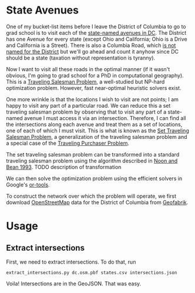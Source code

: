 # State Avenues

One of my bucket-list items before I leave the District of Columbia to go to grad school is to visit
each of the [state-named avenues in DC](https://en.wikipedia.org/wiki/List_of_state-named_roadways_in_Washington,_D.C.).
The District has one Avenue for every state (except Ohio and California; Ohio is a Drive and California
is a Street). There is also a Columbia Road, which [is not named for the District](https://en.wikipedia.org/wiki/Columbia_Road)
but we'll go ahead and count it anyhow since DC should be a state (taxation without representation is
tyranny).

Now I want to visit all these roads in the optimal manner (if it wasn't obvious, I'm going to grad school for
a PhD in computational geography). This is a [Traveling Salesman Problem](https://en.wikipedia.org/wiki/Travelling_salesman_problem),
a well-studied but NP-hard optimization problem. However, fast near-optimal heuristic solvers exist.

One more wrinkle is that the locations I wish to visit are not points; I am happy to visit any part
of a particular road. We can reduce this a set traveling salesman problem by observing that to visit
any part of a state-named avenue I must access it via an intersection. Therefore, I can find all the
intersections along each avenue and treat them as a set of locations, one of each of which I must
visit. This is what is known as the [Set Traveling Salesman Problem](https://en.wikipedia.org/wiki/Set_TSP_problem),
a generalization of the traveling salesman problem and a special case of the [Traveling Purchaser Problem](https://en.wikipedia.org/wiki/Traveling_purchaser_problem).

The set traveling salesman problem can be transformed into a standard traveling salesman problem using
the algorithm described in [Noon and Bean 1993](https://www.researchgate.net/publication/265366022_An_Efficient_Transformation_Of_The_Generalized_Traveling_Salesman_Problem).
TODO description of transformation

We can then solve the optimization problem using the efficient solvers in Google's [or-tools](https://developers.google.com/optimization/).

To construct the network over which the problem will operate, we first download [OpenStreetMap](https://osm.org)
data for the District of Columbia from [Geofabrik](http://download.geofabrik.de/north-america.html).

# Usage

## Extract intersections

First, we need to extract intersections. To do that, run

    extract_intersections.py dc.osm.pbf states.csv intersections.json

Voila! Intersections are in the GeoJSON. That was easy.
